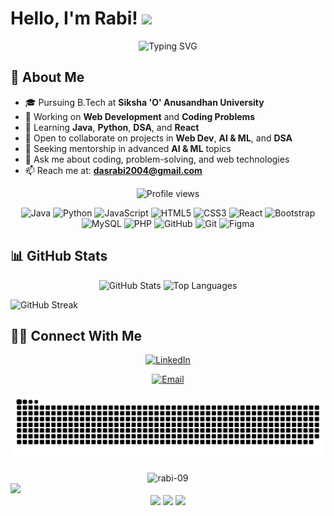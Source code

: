 
# Hello, I'm Rabi! <img src="https://media.giphy.com/media/hvRJCLFzcasrR4ia7z/giphy.gif" width="30px">

<div align="center">
  <img src="https://readme-typing-svg.herokuapp.com?font=Fira+Code&pause=1000&color=F7F7F7&center=true&vCenter=true&width=435&lines=🚀+Web+Developer;🤖+AI+%26+ML+Enthusiast;💻+DSA+Problem+Solver;🎓+B.Tech+Student" alt="Typing SVG" />
</div>

## 💼 About Me

- 🎓 Pursuing B.Tech at **Siksha 'O' Anusandhan University**
- 🔭 Working on **Web Development** and **Coding Problems**
- 🌱 Learning **Java**, **Python**, **DSA**, and **React**
- 👯 Open to collaborate on projects in **Web Dev**, **AI & ML**, and **DSA**
- 🤔 Seeking mentorship in advanced **AI & ML** topics
- 💬 Ask me about coding, problem-solving, and web technologies
- 📫 Reach me at: **dasrabi2004@gmail.com**

<div align="center">
  <img src="https://komarev.com/ghpvc/?username=rabinarayandas&style=flat-square&color=blueviolet" alt="Profile views"/>
</div>

<div align="center">
  
  ![Java](https://img.shields.io/badge/Java-ED8B00?style=for-the-badge&logo=openjdk&logoColor=white)
  ![Python](https://img.shields.io/badge/Python-3776AB?style=for-the-badge&logo=python&logoColor=white)
  ![JavaScript](https://img.shields.io/badge/JavaScript-F7DF1E?style=for-the-badge&logo=javascript&logoColor=black)
  ![HTML5](https://img.shields.io/badge/HTML5-E34F26?style=for-the-badge&logo=html5&logoColor=white)
  ![CSS3](https://img.shields.io/badge/CSS3-1572B6?style=for-the-badge&logo=css3&logoColor=white)
  ![React](https://img.shields.io/badge/React-20232A?style=for-the-badge&logo=react&logoColor=61DAFB)
  ![Bootstrap](https://img.shields.io/badge/Bootstrap-563D7C?style=for-the-badge&logo=bootstrap&logoColor=white)
  ![MySQL](https://img.shields.io/badge/MySQL-4479A1?style=for-the-badge&logo=mysql&logoColor=white)
  ![PHP](https://img.shields.io/badge/PHP-777BB4?style=for-the-badge&logo=php&logoColor=white)
  ![GitHub](https://img.shields.io/badge/GitHub-100000?style=for-the-badge&logo=github&logoColor=white)
  ![Git](https://img.shields.io/badge/Git-F05032?style=for-the-badge&logo=git&logoColor=white)
  ![Figma](https://img.shields.io/badge/Figma-F24E1E?style=for-the-badge&logo=figma&logoColor=white)

</div>


## 📊 GitHub Stats

<div align="center">
  <img height="180em" src="https://github-readme-stats.vercel.app/api?username=rabi-09&show_icons=true&theme=radical&include_all_commits=true&count_private=true" alt="GitHub Stats"/>
  <img height="180em" src="https://github-readme-stats.vercel.app/api/top-langs/?username=rabi-09&layout=compact&langs_count=7&theme=radical" alt="Top Languages"/>
</div>

![GitHub Streak](https://github-readme-streak-stats.herokuapp.com/?user=rabi-09&theme=radical)





## 👨‍💻 Connect With Me

<div align="center">
  
  [![LinkedIn](https://img.shields.io/badge/LinkedIn-%230077B5.svg?&style=for-the-badge&logo=linkedin&logoColor=white)](https://www.linkedin.com/in/rabinarayandas)
  <!-- [![Twitter](https://img.shields.io/badge/Twitter-%231DA1F2.svg?&style=for-the-badge&logo=twitter&logoColor=white)](https://twitter.com/your-twitter) -->
  [![Email](https://img.shields.io/badge/Email-%23D14836.svg?&style=for-the-badge&logo=gmail&logoColor=white)](mailto:dasrabi2004@gmail.com)
  
</div>

<div align="center">
  
  ![Snake animation](https://github.com/Platane/snk/raw/output/github-contribution-grid-snake.svg)
  
</div>

<div align="center">
  <img src="https://quotes-github-readme.vercel.app/api?type=horizontal&theme=radical" alt="rabi-09"/>
</div>




<!-- Animated Footer -->
<img src="https://raw.githubusercontent.com/Trilokia/Trilokia/379277808c61ef204768a61bbc5d25bc7798ccf1/bottom_header.svg" />
<div align="center">
  <img src="https://forthebadge.com/images/badges/built-with-love.svg" />
  <img src="https://forthebadge.com/images/badges/powered-by-coffee.svg" />
  <img src="https://forthebadge.com/images/badges/made-with-markdown.svg" />
</div>

<!--
**rabi-09/rabi-09** is a ✨ _special_ ✨ repository because its `README.md` (this file) appears on your GitHub profile.

Here are some ideas to get you started:

- 🔭 I’m currently working on ...
- 🌱 I’m currently learning ...
- 👯 I’m looking to collaborate on ...
- 🤔 I’m looking for help with ...
- 💬 Ask me about ...
- 📫 How to reach me: ...
- 😄 Pronouns: ...
- ⚡ Fun fact: ...
-->
